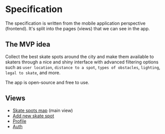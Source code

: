 # Specification
The specification is written from the mobile application perspective (frontend). It's split into the pages (views) that we can see in the app.

## The MVP idea
Collect the best skate spots around the city and make them available to skaters through a nice and shiny interface with advanced filtering options such as `user location`, `distance to a spot`, `types of obstacles`, `lighting`, `legal to skate`, and more.

The app is open-source and free to use.

## Views
- [Skate spots map](views/skate_spots_map.md) (main view)
- [Add new skate spot](views/add_new_skate_spot.md) 
- [Profile](views/profile.md)
- [Auth](views/auth.md)
